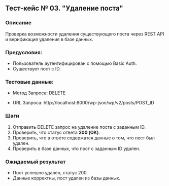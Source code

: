 ## Тест-кейс № 03. "Удаление поста"

### Описание

Проверка возможности удаления существующего поста через REST API и верификация удаления в базе данных.

### Предусловия: 

* Пользователь аутентифицирован с помощью Basic Auth.
* Существует пост c ID.

### Тестовые данные:

* Метод Запроса: DELETE

* URL Запроса: http://localhost:8000/wp-json/wp/v2/posts/POST_ID

### Шаги

1. Отправить DELETE запрос на удаление поста с заданным ID.
2. Проверить, что статус ответа **200 (OK)**.
3. Проверить, что в ответе содержатся данные о том, что пост был удален.
4. Проверить в базе данных, что пост с заданным ID удален.

### Ожидаемый результат

* Пост успешно удален, статус 200.
* Данные корректны, пост удален из базы данных.


